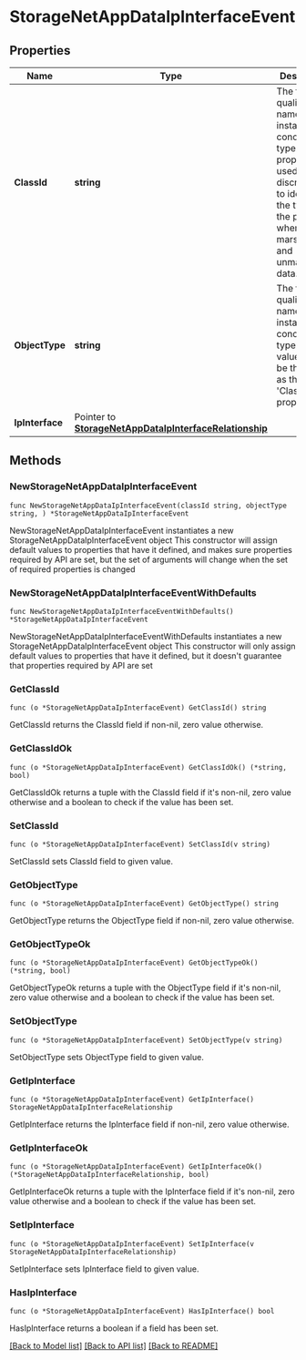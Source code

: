 # StorageNetAppDataIpInterfaceEvent

## Properties

Name | Type | Description | Notes
------------ | ------------- | ------------- | -------------
**ClassId** | **string** | The fully-qualified name of the instantiated, concrete type. This property is used as a discriminator to identify the type of the payload when marshaling and unmarshaling data. | [default to "storage.NetAppDataIpInterfaceEvent"]
**ObjectType** | **string** | The fully-qualified name of the instantiated, concrete type. The value should be the same as the &#39;ClassId&#39; property. | [default to "storage.NetAppDataIpInterfaceEvent"]
**IpInterface** | Pointer to [**StorageNetAppDataIpInterfaceRelationship**](StorageNetAppDataIpInterfaceRelationship.md) |  | [optional] 

## Methods

### NewStorageNetAppDataIpInterfaceEvent

`func NewStorageNetAppDataIpInterfaceEvent(classId string, objectType string, ) *StorageNetAppDataIpInterfaceEvent`

NewStorageNetAppDataIpInterfaceEvent instantiates a new StorageNetAppDataIpInterfaceEvent object
This constructor will assign default values to properties that have it defined,
and makes sure properties required by API are set, but the set of arguments
will change when the set of required properties is changed

### NewStorageNetAppDataIpInterfaceEventWithDefaults

`func NewStorageNetAppDataIpInterfaceEventWithDefaults() *StorageNetAppDataIpInterfaceEvent`

NewStorageNetAppDataIpInterfaceEventWithDefaults instantiates a new StorageNetAppDataIpInterfaceEvent object
This constructor will only assign default values to properties that have it defined,
but it doesn't guarantee that properties required by API are set

### GetClassId

`func (o *StorageNetAppDataIpInterfaceEvent) GetClassId() string`

GetClassId returns the ClassId field if non-nil, zero value otherwise.

### GetClassIdOk

`func (o *StorageNetAppDataIpInterfaceEvent) GetClassIdOk() (*string, bool)`

GetClassIdOk returns a tuple with the ClassId field if it's non-nil, zero value otherwise
and a boolean to check if the value has been set.

### SetClassId

`func (o *StorageNetAppDataIpInterfaceEvent) SetClassId(v string)`

SetClassId sets ClassId field to given value.


### GetObjectType

`func (o *StorageNetAppDataIpInterfaceEvent) GetObjectType() string`

GetObjectType returns the ObjectType field if non-nil, zero value otherwise.

### GetObjectTypeOk

`func (o *StorageNetAppDataIpInterfaceEvent) GetObjectTypeOk() (*string, bool)`

GetObjectTypeOk returns a tuple with the ObjectType field if it's non-nil, zero value otherwise
and a boolean to check if the value has been set.

### SetObjectType

`func (o *StorageNetAppDataIpInterfaceEvent) SetObjectType(v string)`

SetObjectType sets ObjectType field to given value.


### GetIpInterface

`func (o *StorageNetAppDataIpInterfaceEvent) GetIpInterface() StorageNetAppDataIpInterfaceRelationship`

GetIpInterface returns the IpInterface field if non-nil, zero value otherwise.

### GetIpInterfaceOk

`func (o *StorageNetAppDataIpInterfaceEvent) GetIpInterfaceOk() (*StorageNetAppDataIpInterfaceRelationship, bool)`

GetIpInterfaceOk returns a tuple with the IpInterface field if it's non-nil, zero value otherwise
and a boolean to check if the value has been set.

### SetIpInterface

`func (o *StorageNetAppDataIpInterfaceEvent) SetIpInterface(v StorageNetAppDataIpInterfaceRelationship)`

SetIpInterface sets IpInterface field to given value.

### HasIpInterface

`func (o *StorageNetAppDataIpInterfaceEvent) HasIpInterface() bool`

HasIpInterface returns a boolean if a field has been set.


[[Back to Model list]](../README.md#documentation-for-models) [[Back to API list]](../README.md#documentation-for-api-endpoints) [[Back to README]](../README.md)


